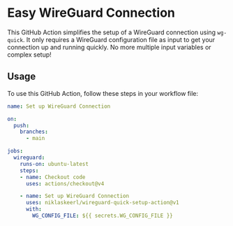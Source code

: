 # Easy WireGuard Connection

This GitHub Action simplifies the setup of a WireGuard connection using `wg-quick`. It only requires a WireGuard configuration file as input to get your connection up and running quickly. No more multiple input variables or complex setup!

## Usage

To use this GitHub Action, follow these steps in your workflow file:

```yaml
name: Set up WireGuard Connection

on:
  push:
    branches:
      - main

jobs:
  wireguard:
    runs-on: ubuntu-latest
    steps:
    - name: Checkout code
      uses: actions/checkout@v4

    - name: Set up WireGuard Connection
      uses: niklaskeerl/wireguard-quick-setup-action@v1
      with:
        WG_CONFIG_FILE: ${{ secrets.WG_CONFIG_FILE }}
```

